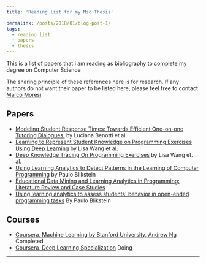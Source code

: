 ```yaml
---
title: 'Reading list for my Msc Thesis'

permalink: /posts/2018/01/blog-post-1/
tags:
  - reading list
  - papers
  - thesis
---
```


This is a list of papers that i am reading as bibliography to complete my degree on Computer Science

The sharing principle of these references here is for research. If any authors do not want their paper to be listed here, please feel free to contact [Marco Moresi](mrc.moresi@gmail.com)


## Papers
* [Modeling Student Response Times: Towards Efficient One-on-one Tutoring Dialogues.](https://benotti.github.io/uploads/9/7/1/7/9717088/camera-ready-w__1_.pdf) by Luciana Benotti et al.
* [Learning to Represent Student Knowledge on Programming Exercises Using Deep Learning](https://web.stanford.edu/~cpiech/bio/papers/dktCode.pdf) by Lisa Wang et al.
* [Deep Knowledge Tracing On Programming Exercises](https://dl.acm.org/citation.cfm?id=3053985) by Lisa Wang et. al.
* [Using Learning Analytics to Detect Patterns in the Learning of Computer Programming](https://www.tandfonline.com/doi/abs/10.1080/10508406.2014.954750) by Paulo Blikstein
* [Educational Data Mining and Learning Analytics in
Programming: Literature Review and Case Studies](http://delivery.acm.org/10.1145/2860000/2858798/p41-ihantola.pdf?ip=186.108.84.122&id=2858798&acc=OA&key=4D4702B0C3E38B35%2E4D4702B0C3E38B35%2E4D4702B0C3E38B35%2EDA05C02204358CAE&__acm__=1546738655_b5883ee5e6fde198013959fa79dfbabb)
* [Using learning analytics to assess students' behavior in open-ended programming tasks](https://www.researchgate.net/profile/Paulo_Blikstein2/publication/220956618_Using_learning_analytics_to_assess_students'_behavior_in_open-ended_programming_tasks/links/0deec5363ca336322e000000/Using-learning-analytics-to-assess-students-behavior-in-open-ended-programming-tasks.pdf) By Paulo Blikstein 

## Courses

* [Coursera, Machine Learning by Stanford University, Andrew Ng](https://www.coursera.org/learn/machine-learning/home/welcome) Completed
* [Coursera, Deep Learning Specialization](https://www.coursera.org/specializations/deep-learning) Doing
------